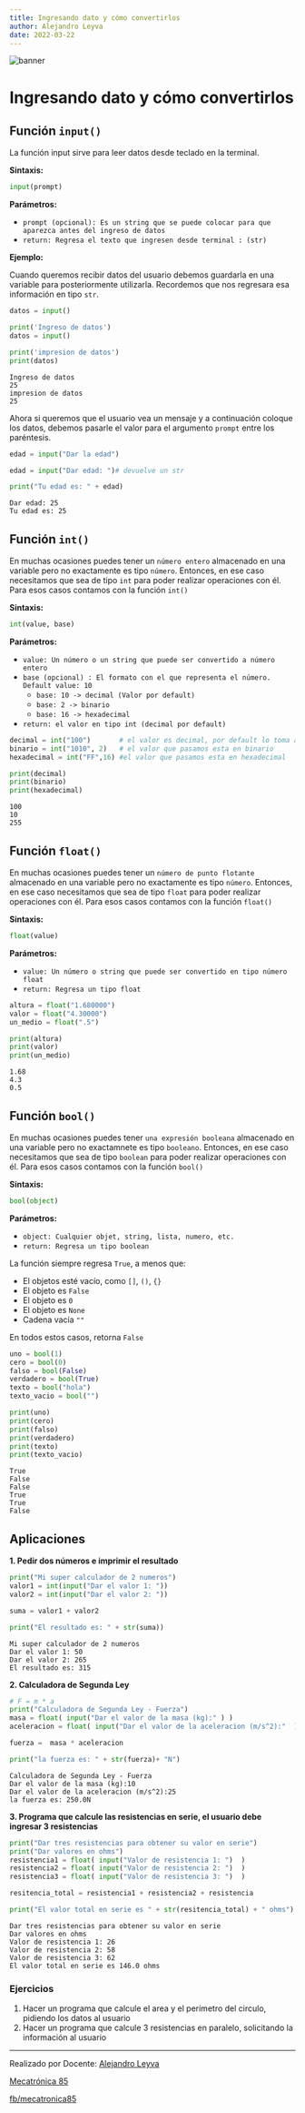 ```yaml
---
title: Ingresando dato y cómo convertirlos
author: Alejandro Leyva
date: 2022-03-22
---
```


![banner](../assets/banner.png)

# Ingresando dato y cómo convertirlos

## Función `input()`

La función input sirve para leer datos desde teclado en la terminal.

**Sintaxis:**

```python
input(prompt)
```

**Parámetros:**

- `prompt (opcional): Es un string que se puede colocar para que aparezca antes del ingreso de datos`
- `return: Regresa el texto que ingresen desde terminal : (str)`

**Ejemplo:**

Cuando queremos recibir datos del usuario debemos guardarla en una variable para posteriormente utilizarla. Recordemos que nos regresara esa información en tipo `str`.

```python
datos = input()
```



```python
print('Ingreso de datos')
datos = input()

print('impresion de datos')
print(datos)
```

    Ingreso de datos
    25
    impresion de datos
    25


Ahora si queremos que el usuario vea un mensaje y a continuación coloque los datos, debemos pasarle el valor para el argumento `prompt` entre los paréntesis.

```python
edad = input("Dar la edad")
```


```python
edad = input("Dar edad: ")# devuelve un str

print("Tu edad es: " + edad)
```

    Dar edad: 25
    Tu edad es: 25


## Función `int()`

En muchas ocasiones puedes tener un `número entero` almacenado en una variable pero no exactamente es tipo `número`. Entonces, en ese caso necesitamos que sea de tipo `int` para poder realizar operaciones con él. Para esos casos contamos con la función `int()`

**Sintaxis:**

```python
int(value, base)
``` 

**Parámetros:**

- `value: Un número o un string que puede ser convertido a número entero`
- `base (opcional) : El formato con el que representa el número. Default value: 10`
    - `base: 10 -> decimal (Valor por default)`  
    - `base: 2 -> binario`
    - `base: 16 -> hexadecimal `
- `return: el valor en tipo int (decimal por default)`


```python
decimal = int("100")       # el valor es decimal, por default lo toma así
binario = int("1010", 2)   # el valor que pasamos esta en binario
hexadecimal = int("FF",16) #el valor que pasamos esta en hexadecimal

print(decimal)
print(binario)
print(hexadecimal)
```

    100
    10
    255


## Función `float()`

En muchas ocasiones puedes tener un `número de punto flotante` almacenado en una variable pero no exactamente es tipo `número`. Entonces, en ese caso necesitamos que sea de tipo `float` para poder realizar operaciones con él. Para esos casos contamos con la función `float()`

**Sintaxis:**

```python
float(value)
```

**Parámetros:**

- `value: Un número o string que puede ser convertido en tipo número float`
- `return: Regresa un tipo float`


```python
altura = float("1.680000")
valor = float("4.30000")
un_medio = float(".5")

print(altura)
print(valor)
print(un_medio)
```

    1.68
    4.3
    0.5


## Función `bool()`

En muchas ocasiones puedes tener `una expresión booleana` almacenado en una variable pero no exactamnete es tipo `booleano`. Entonces, en ese caso necesitamos que sea de tipo `boolean` para poder realizar operaciones con él. Para esos casos contamos con la función `bool()`

**Sintaxis:**

```python
bool(object)
```

**Parámetros:**

- `object: Cualquier objet, string, lista, numero, etc.`
- `return: Regresa un tipo boolean`

La función siempre regresa `True`, a menos que:

- El objetos esté vacío, como `[]`, `()`, `{}`
- El objeto es `False`
- El objeto es `0`
- El objeto es `None`
- Cadena vacía `""`

En todos estos casos, retorna `False`


```python
uno = bool(1)
cero = bool(0)
falso = bool(False)
verdadero = bool(True)
texto = bool("hola")
texto_vacio = bool("")

print(uno)
print(cero)
print(falso)
print(verdadero)
print(texto)
print(texto_vacio)
```

    True
    False
    False
    True
    True
    False


## Aplicaciones

**1. Pedir dos números e imprimir el resultado**


```python
print("Mi super calculador de 2 numeros")
valor1 = int(input("Dar el valor 1: "))
valor2 = int(input("Dar el valor 2: "))

suma = valor1 + valor2

print("El resultado es: " + str(suma))
```

    Mi super calculador de 2 numeros
    Dar el valor 1: 50
    Dar el valor 2: 265
    El resultado es: 315


**2. Calculadora de Segunda Ley**


```python
# F = m * a
print("Calculadora de Segunda Ley - Fuerza")
masa = float( input("Dar el valor de la masa (kg):" ) )
aceleracion = float( input("Dar el valor de la aceleracion (m/s^2):"  )  )

fuerza =  masa * aceleracion

print("la fuerza es: " + str(fuerza)+ "N")
```

    Calculadora de Segunda Ley - Fuerza
    Dar el valor de la masa (kg):10
    Dar el valor de la aceleracion (m/s^2):25
    la fuerza es: 250.0N


**3. Programa que calcule las resistencias en serie, el usuario debe ingresar 3 resistencias**


```python
print("Dar tres resistencias para obtener su valor en serie")
print("Dar valores en ohms")
resistencia1 = float( input("Valor de resistencia 1: ")  )
resistencia2 = float( input("Valor de resistencia 2: ")  )
resistencia3 = float( input("Valor de resistencia 3: ")  )

resitencia_total = resistencia1 + resistencia2 + resistencia

print("El valor total en serie es " + str(resitencia_total) + " ohms")
```

    Dar tres resistencias para obtener su valor en serie
    Dar valores en ohms
    Valor de resistencia 1: 26
    Valor de resistencia 2: 58
    Valor de resistencia 3: 62
    El valor total en serie es 146.0 ohms


### Ejercicios

1. Hacer un programa que calcule el area y el perímetro del circulo, pidiendo los datos al usuario
2. Hacer un programa que calcule 3 resistencias en paralelo, solicitando la información al usuario

---
Realizado por Docente: [Alejandro Leyva](https://www.alejandro-leyva.com/)

[Mecatrónica 85](https://mecatronica85.com/)

[fb/mecatronica85](https://www.facebook.com/mecatronica85)
